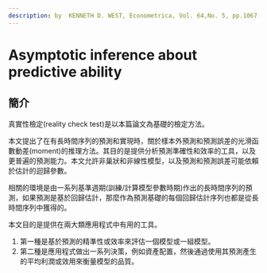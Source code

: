 ```yaml
---
description: by  KENNETH D. WEST, Econometrica, Vol. 64,No. 5, pp.1067-1084, 1996.
---
```


# Asymptotic inference about predictive ability

## 簡介

真實性檢定(reality check test)是以本篇論文為基礎的檢定方法。

本文提出了在有長時間序列的預測和實現時，關於樣本外預測和預測誤差的光滑函數動差(moment)的推理方法。其目的是提供分析預測準確性和效率的工具，以及更普遍的預測能力。本文允許非巢狀和非線性模型，以及預測和預測誤差可能依賴於估計的迴歸參數。

相關的環境是由一系列基準週期(訓練/計算模型參數時期)作出的長時間序列的預測，如果預測是基於回歸估計，那麼作為預測基礎的每個回歸估計序列也都是從長時間序列中獲得的。

本文目的是提供在兩大類應用程式中有用的工具。

1. 第一種是基於預測的精準性或效率來評估一個模型或一組模型。
2. 第二種是應用程式做出一系列決策，例如資產配置，然後通過使用其預測產生的平均利潤或效用來衡量模型的品質。

